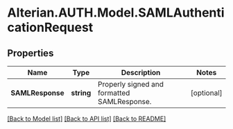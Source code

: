 # Alterian.AUTH.Model.SAMLAuthenticationRequest

## Properties

Name | Type | Description | Notes
------------ | ------------- | ------------- | -------------
**SAMLResponse** | **string** | Properly signed and formatted SAMLResponse. | [optional] 

[[Back to Model list]](../README.md#documentation-for-models) [[Back to API list]](../README.md#documentation-for-api-endpoints) [[Back to README]](../README.md)

